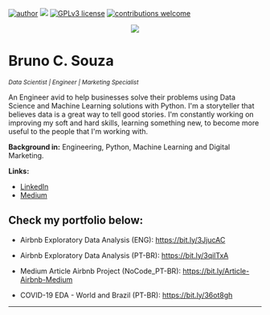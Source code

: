 [![author](https://img.shields.io/badge/author-bruno.souza-red.svg)](https://www.linkedin.com/in/eubrunosouza/) [![](https://img.shields.io/badge/python-3.7+-blue.svg)](https://www.python.org/downloads/release/python-365/) [![GPLv3 license](https://img.shields.io/badge/License-GPLv3-blue.svg)](http://perso.crans.org/besson/LICENSE.html) [![contributions welcome](https://img.shields.io/badge/contributions-welcome-brightgreen.svg?style=flat)](https://github.com/eubrunoosouza/data_science)

<p align="center">
  <img src="https://github.com/eubrunoosouza/data_science/blob/fa141491d45dc9b4b4b336083016f23482765f5b/MISC/DATA%20SCIENCE.gif" >
</p>

# Bruno C. Souza
<sub>*Data Scientist | Engineer | Marketing Specialist*</sub>

An Engineer avid to help businesses solve their problems using Data Science and Machine Learning solutions with Python.
I'm a storyteller that believes data is a great way to tell good stories.
I'm constantly working on improving my soft and hard skills, learning something new, to become more useful to the people that I'm working with.


**Background in:** Engineering, Python, Machine Learning and Digital Marketing.

**Links:**
* [LinkedIn](https://www.linkedin.com/in/eubrunosouza)
* [Medium](https://medium.com/@eubrunoosouza)


## Check my portfolio below: 

* Airbnb Exploratory Data Analysis (ENG): https://bit.ly/3JjucAC
* Airbnb Exploratory Data Analysis (PT-BR): https://bit.ly/3qilTxA
* Medium Article Airbnb Project (NoCode_PT-BR): https://bit.ly/Article-Airbnb-Medium 

* COVID-19 EDA - World and Brazil (PT-BR): https://bit.ly/36ot8gh
---
